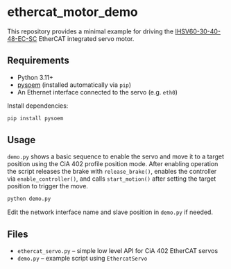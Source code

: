 # ethercat_motor_demo

This repository provides a minimal example for driving the
[IHSV60-30-40-48-EC-SC](https://www.alibaba.com/product-detail/IHSV60-30-40-48-EC-SC_1601039441757.html)
EtherCAT integrated servo motor.

## Requirements

- Python 3.11+
- [pysoem](https://github.com/bnjmnp/pysoem) (installed automatically via `pip`)
- An Ethernet interface connected to the servo (e.g. `eth0`)

Install dependencies:

```bash
pip install pysoem
```

## Usage

`demo.py` shows a basic sequence to enable the servo and move it to a target
position using the CiA&nbsp;402 profile position mode. After enabling operation
the script releases the brake with `release_brake()`, enables the controller via
`enable_controller()`, and calls `start_motion()` after setting the target
position to trigger the move.

```bash
python demo.py
```

Edit the network interface name and slave position in `demo.py` if needed.

## Files

- `ethercat_servo.py` – simple low level API for CiA&nbsp;402 EtherCAT servos
- `demo.py` – example script using `EthercatServo`
